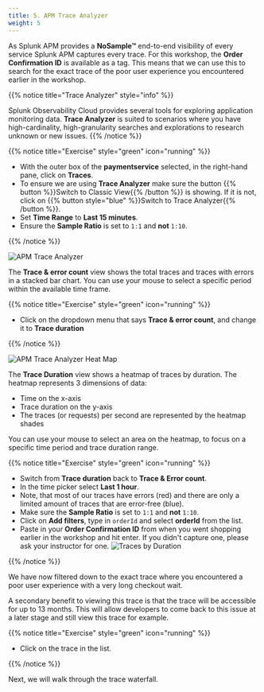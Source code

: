 ```yaml
---
title: 5. APM Trace Analyzer
weight: 5
---
```


As Splunk APM provides a **NoSample™** end-to-end visibility of every service Splunk APM captures every trace. For this workshop, the **Order Confirmation ID** is available as a tag. This means that we can use this to search for the exact trace of the poor user experience you encountered earlier in the workshop.

{{% notice title="Trace Analyzer" style="info" %}}

Splunk Observability Cloud provides several tools for exploring application monitoring data. **Trace Analyzer** is suited to scenarios where you have high-cardinality, high-granularity searches and explorations to research unknown or new issues.
{{% /notice %}}

{{% notice title="Exercise" style="green" icon="running" %}}

* With the outer box of the **paymentservice** selected, in the right-hand pane, click on **Traces**.
* To ensure we are using **Trace Analyzer** make sure the button {{% button %}}Switch to Classic View{{% /button %}} is showing. If it is not, click on {{% button style="blue" %}}Switch to Trace Analyzer{{% /button %}}.
* Set **Time Range** to **Last 15 minutes**.
* Ensure the **Sample Ratio** is set to `1:1` and **not** `1:10`.

{{% /notice %}}

![APM Trace Analyzer](../images/apm-trace-analyzer.png)

The **Trace & error count** view shows the total traces and traces with errors in a stacked bar chart. You can use your mouse to select a specific period within the available time frame.

{{% notice title="Exercise" style="green" icon="running" %}}

* Click on the dropdown menu that says **Trace & error count**, and change it to **Trace duration** 

{{% /notice %}}

![APM Trace Analyzer Heat Map](../images/apm-trace-analyzer-heat-map.png)

The **Trace Duration** view shows a heatmap of traces by duration.  The heatmap represents 3 dimensions of data:

* Time on the x-axis
* Trace duration on the y-axis
* The traces (or requests) per second are represented by the heatmap shades

You can use your mouse to select an area on the heatmap, to focus on a specific time period and trace duration range.  

{{% notice title="Exercise" style="green" icon="running" %}}

* Switch from **Trace duration** back to **Trace & Error count**.
* In the time picker select **Last 1 hour**.
* Note, that most of our traces have errors (red) and there are only a limited amount of traces that are error-free (blue).
* Make sure the **Sample Ratio** is set to `1:1` and **not** `1:10`.
* Click on **Add filters**, type in `orderId` and select **orderId** from the list.
* Paste in your **Order Confirmation ID** from when you went shopping earlier in the workshop and hit enter. If you didn't capture one, please ask your instructor for one.
  ![Traces by Duration](../images/apm-trace-by-duration.png)

{{% /notice %}}

We have now filtered down to the exact trace where you encountered a poor user experience with a very long checkout wait.

A secondary benefit to viewing this trace is that the trace will be accessible for up to 13 months. This will allow developers to come back to this issue at a later stage and still view this trace for example.

{{% notice title="Exercise" style="green" icon="running" %}}

* Click on the trace in the list.

{{% /notice %}}

Next, we will walk through the trace waterfall.
